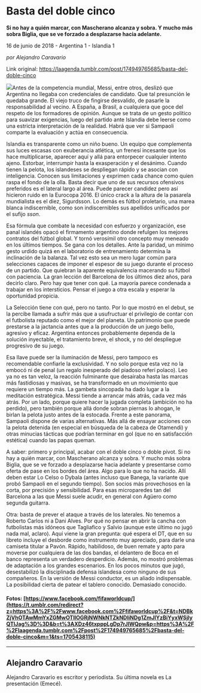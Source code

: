 # Basta del doble cinco

**Si no hay a quién marcar, con Mascherano alcanza y sobra. Y mucho
más sobra Biglia, que se ve forzado a desplazarse hacia adelante.**

16 de junio de 2018 - Argentina 1 - Islandia 1

_por Alejandro Caravario_

Link original: https://laagenda.tumblr.com/post/174949765685/basta-del-doble-cinco

![](https://64.media.tumblr.com/ceafc76a0baef996a934bc617277981f/tumblr_inline_pafge9kfjX1t6q87u_500.jpg)Antes
de la competencia mundial, Messi, entre otros, deslizó que Argentina
no llegaba con credenciales de candidato. Que tal presunción le
quedaba grande. El viejo truco de fingirse desvalido, de pasarle la
responsabilidad al vecino. A España, a Brasil, a cualquiera que goce
del respeto de los formadores de opinión. Aunque se trata de un
gesto político para suavizar exigencias, luego del partido ante
Islandia debe leerse como una estricta interpretación de la
realidad. Habrá que ver si Sampaoli comparte la evaluación y actúa
en consecuencia.  


Islandia
es transparente como un niño bueno. Un equipo que complementa sus
luces escasas con exuberancia atlética, un frenesí incesante que
los hace multiplicarse, aparecer aquí y allá para entorpecer
cualquier intento ajeno. Estorbar, interrumpir hasta la exasperación
y el desánimo. Cuando tienen la pelota, los islandeses se despliegan
rápido y se asocian con inteligencia. Conocen sus limitaciones y
exprimen cada chance como quien raspa el fondo de la olla. Basta
decir que uno de sus recursos ofensivos preferidos es el lateral
largo al área. Puede parecer candidez pero así hicieron ruido en la
Eurocopa 2016. El único crack a la altura de la pasarela mundialista
es el diez, Sigurdsson. Lo demás es fútbol proletario, una marea
blanca indiscernible, como son indiscernibles sus apellidos
unificados por el sufijo *sson*.



Esa
fórmula que combate la necesidad con esfuerzo y organización, ese
panal islandés opacó el firmamento argentino donde refulgen los
mejores contratos del fútbol global. Y tornó verosímil otro
concepto muy meneado en los últimos tiempos. Se gana con los
detalles. Ante la paridad, un mínimo gesto urdido quizá en el
laboratorio de entrenamiento determina la inclinación de la balanza.
Tal vez esto sea un mero lugar común para selecciones capaces de
imponer el espesor de su juego durante el proceso de un partido. Que
quiebran la aparente equivalencia macerando su fútbol con paciencia.
La gran lección del Barcelona de los últimos diez años, para
decirlo claro. Pero hay que tener con qué. La mayoría parece
condenada a trabajar en los intersticios. Pensar el juego a otra
escala y esperar la oportunidad propicia.   


La
Selección tiene con qué, pero no tanto. Por lo que mostró en el
debut, se la percibe llamada a sufrir más que a usufructuar el
privilegio de contar con el futbolista reputado como el mejor del
planeta. Un patrimonio que puede prestarse a la jactancia antes que a
la producción de un juego bello, agresivo y eficaz. Argentina
entonces probablemente dependa de la solución inyectable, el
tratamiento breve, el shock, y no del despliegue progresivo de su
juego. 




Esa
llave puede ser la iluminación de Messi, pero tampoco es
recomendable confiarle la exclusividad. Y no solo porque esta vez no
la embocó ni de penal (un regalo inesperado del piadoso referí
polaco). Leo ya no es tan veloz, la reacción fulminante que
desairaba hasta las marcas más fastidiosas y masivas, se ha
transformado en un movimiento que requiere un tiempo más. La gambeta
sincopada ha dado lugar a la meditación estratégica. Messi tiende a
arrancar más atrás, cada vez más atrás. Por un lado, porque
quiere hacer la jugada completa (ambición no ha perdido), pero
también porque allá donde sobran piernas lo ahogan, le birlan la
pelota justo antes de la estocada. Frente a este panorama, Sampaoli
dispone de varias alternativas. Más allá de ensayar acciones con la
pelota detenida (en especial en búsqueda de la cabeza de Otamendi) y
otras minucias tácticas que podrían terminar en gol (que no en
satisfacción estética) cuando las papas queman. 


A
saber: primero y principal, acabar con el doble cinco o doble pivot.
Si no hay a quién marcar, con Mascherano alcanza y sobra. Y mucho
más sobra Biglia, que se ve forzado a desplazarse hacia adelante y
presentarse como oferta de pase en los bordes del área. Algo para lo
que no ha nacido. Allí deben estar Lo Celso o Dybala (antes incluso
que Banega, la variante que probó Sampaoli en el segundo tiempo).
Son socios más provechosos en la corta, por precisión y
sensibilidad. Para esas microparedes tan del Barcelona a las que
Messi suele acudir, en general con Agüero como segunda guitarra. 


Otra:
basta de prever el ataque a través de los laterales. No  tenemos a
Roberto Carlos ni a Dani Alves. Por qué no pensar en abrir la cancha
con futbolistas más idóneos que Tagliafico y Salvio (aunque este
último no jugó nada mal, aclaro). Aquí viene la gran pregunta: qué
espera el DT, que en su libreto incluye el desborde como instrumento
muy apreciado, para darle una camiseta titular a Pavón. Rápido,
habilidoso, de buen remate y apto para moverse por cualquiera de las
dos bandas, el delantero de Boca en el banco representa un verdadero
desperdicio. Además, no mostró problemas de adaptación a los
grandes escenarios. En los pocos minutos que jugó, desestabilizó la
disciplinada defensa islandesa como ninguno de sus compañeros. En la
versión de Messi conductor, es un aliado indispensable. La
posibilidad cierta de patear el tablero conocido. Demasiado conocido.
   


####  Fotos: [https://www.facebook.com/fifaworldcup/](https://t.umblr.com/redirect?z=https%3A%2F%2Fwww.facebook.com%2Ffifaworldcup%2F&t=NDBkZjVhOTAwMmYxZGMwOTllOGRjNWNkNTZkNDliNDg1ZmJlYzBiYyxWSjlyQTlJag%3D%3D&b=t%3AXDz46txpppLgDp7rJlWQpw&p=https%3A%2F%2Flaagenda.tumblr.com%2Fpost%2F174949765685%2Fbasta-del-doble-cinco&m=1&ts=1705438115)



---

 Alejandro Caravario
--------------------

 Alejandro Caravario es escritor y periodista. Su última novela es La presentación (Emecé).

